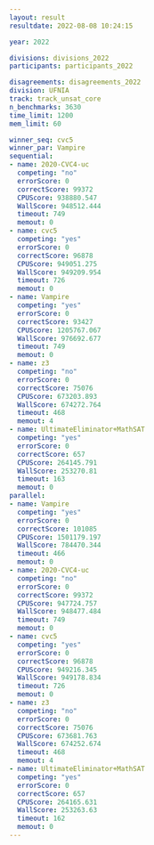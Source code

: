 ```yaml
---
layout: result
resultdate: 2022-08-08 10:24:15

year: 2022

divisions: divisions_2022
participants: participants_2022

disagreements: disagreements_2022
division: UFNIA
track: track_unsat_core
n_benchmarks: 3630
time_limit: 1200
mem_limit: 60

winner_seq: cvc5
winner_par: Vampire
sequential:
- name: 2020-CVC4-uc
  competing: "no"
  errorScore: 0
  correctScore: 99372
  CPUScore: 938880.547
  WallScore: 948512.444
  timeout: 749
  memout: 0
- name: cvc5
  competing: "yes"
  errorScore: 0
  correctScore: 96878
  CPUScore: 949051.275
  WallScore: 949209.954
  timeout: 726
  memout: 0
- name: Vampire
  competing: "yes"
  errorScore: 0
  correctScore: 93427
  CPUScore: 1205767.067
  WallScore: 976692.677
  timeout: 749
  memout: 0
- name: z3
  competing: "no"
  errorScore: 0
  correctScore: 75076
  CPUScore: 673203.893
  WallScore: 674272.764
  timeout: 468
  memout: 4
- name: UltimateEliminator+MathSAT
  competing: "yes"
  errorScore: 0
  correctScore: 657
  CPUScore: 264145.791
  WallScore: 253270.81
  timeout: 163
  memout: 0
parallel:
- name: Vampire
  competing: "yes"
  errorScore: 0
  correctScore: 101085
  CPUScore: 1501179.197
  WallScore: 784470.344
  timeout: 466
  memout: 0
- name: 2020-CVC4-uc
  competing: "no"
  errorScore: 0
  correctScore: 99372
  CPUScore: 947724.757
  WallScore: 948477.484
  timeout: 749
  memout: 0
- name: cvc5
  competing: "yes"
  errorScore: 0
  correctScore: 96878
  CPUScore: 949216.345
  WallScore: 949178.834
  timeout: 726
  memout: 0
- name: z3
  competing: "no"
  errorScore: 0
  correctScore: 75076
  CPUScore: 673681.763
  WallScore: 674252.674
  timeout: 468
  memout: 4
- name: UltimateEliminator+MathSAT
  competing: "yes"
  errorScore: 0
  correctScore: 657
  CPUScore: 264165.631
  WallScore: 253263.63
  timeout: 162
  memout: 0
---
```

